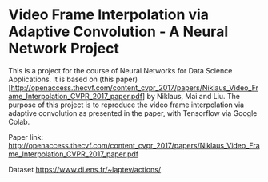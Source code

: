 # Video Frame Interpolation via Adaptive Convolution - A Neural Network Project

This is a project for the course of Neural Networks for Data Science Applications. It is based on (this paper)[http://openaccess.thecvf.com/content_cvpr_2017/papers/Niklaus_Video_Frame_Interpolation_CVPR_2017_paper.pdf] by Niklaus,  Mai and Liu. The purpose of this project is to reproduce the video frame interpolation via adaptive convolution as presented in the paper, with Tensorflow via Google Colab.


Paper link: http://openaccess.thecvf.com/content_cvpr_2017/papers/Niklaus_Video_Frame_Interpolation_CVPR_2017_paper.pdf

Dataset https://www.di.ens.fr/~laptev/actions/
